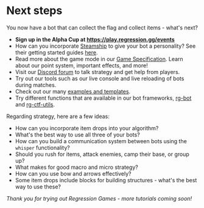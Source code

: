 # Next steps

You now have a bot that can collect the flag and collect items - what's next?

* **Sign up in the Alpha Cup at https://play.regression.gg/events**
* How can you incorporate [Steamship](https://steamship.com) to give your bot a personality? See their getting started guides [here](https://replit.com/@steamship).
* Read more about the game mode in our [Game Specification](https://regressiongg.notion.site/Capture-the-Flag-Game-Specification-bc72be0f38df427287ec428006d1d299). Learn about
  our point system, important effects, and more!
* Visit our [Discord forum](https://discord.gg/925SYVse2H)
  to talk strategy and get help from players.
* Try out our tools such as our live console and live reloading
  of bots during matches.
* Check out our many [examples and templates](https://github.com/Regression-Games).
* Try different functions that are available in our bot
  frameworks, [rg-bot](https://play.regression.gg/documentation/rg-bot) and
  [rg-ctf-utils](https://github.com/Regression-Games/rg-ctf-utils).

Regarding strategy, here are a few ideas:

* How can you incorporate item drops into your algorithm?
* What's the best way to use all three of your bots?
* How can you build a communication system between bots using the `whisper` functionality?
* Should you rush for items, attack enemies, camp their base, or group up?
* What makes for good macro and micro strategy?
* How can you use bow and arrows effectively?
* Some item drops include blocks for building structures - what's the best way to
  use these?

_Thank you for trying out Regression Games - more tutorials coming soon!_

